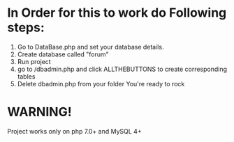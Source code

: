 # In Order for this to work do Following steps:

1. Go to DataBase.php and set your database details.
2. Create database called "forum" 
3. Run project
4. go to /dbadmin.php and click ALLTHEBUTTONS to create corresponding tables
5. Delete dbadmin.php from your folder
You're ready to rock

# WARNING!
Project works only on php 7.0+ and MySQL 4+
